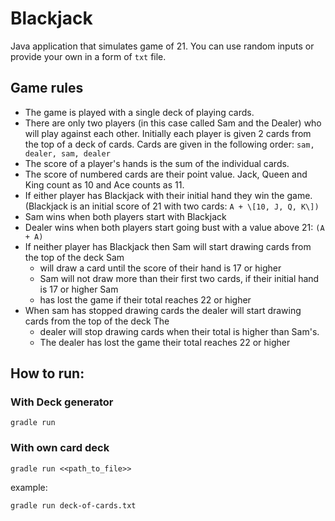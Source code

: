 # Blackjack

Java application that simulates game of 21. You can use random inputs or provide your own in a form of `txt` file.

## Game rules
- The game is played with a single deck of playing cards.
- There are only two players (in this case called Sam and the Dealer) who will play against each other. Initially
each player is given 2 cards from the top of a deck of cards. Cards are given in the following order: `sam, dealer, sam, dealer`
- The score of a player's hands is the sum of the individual cards.
- The score of numbered cards are their point value. Jack, Queen and King count as 10 and Ace
counts as 11.
- If either player has Blackjack with their initial hand they win the game. (Blackjack is an initial score of 21 with two cards: `A + \[10, J, Q, K\])`
- Sam wins when both players start with Blackjack
- Dealer wins when both players start going bust with a value above 21: `(A + A)`
- If neither player has Blackjack then Sam will start drawing cards from the top of the deck Sam
  - will draw a card until the score of their hand is 17 or higher
  - Sam will not draw more than their first two cards, if their initial hand is 17 or higher Sam 
  - has lost the game if their total reaches 22 or higher
- When sam has stopped drawing cards the dealer will start drawing cards from the top of the deck The 
  - dealer will stop drawing cards when their total is higher than Sam's.
  - The dealer has lost the game their total reaches 22 or higher

## How to run:

### With Deck generator
```shell
gradle run
```

### With own card deck
```shell
gradle run <<path_to_file>>
```

example:
```shell
gradle run deck-of-cards.txt
```
